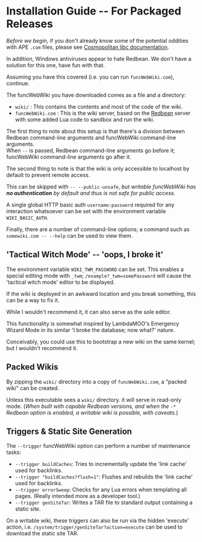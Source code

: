 # Installation Guide -- For Packaged Releases

_Before we begin,_ if you don't already know some of the potential oddities with APE `.com` files, please see [Cosmopolitan libc documentation](https://justine.lol/cosmopolitan/).

In addition, Windows antiviruses appear to hate Redbean. We don't have a solution for this one, have fun with that.

Assuming you have this covered (i.e. you can run `funcWebWiki.com`), continue.

The funcWebWiki you have downloaded comes as a file and a directory:

* `wiki/` : This contains the contents and most of the code of the wiki.
* `funcWebWiki.com` : This is the wiki server, based on the [Redbean](https://redbean.dev) server with some added Lua code to sandbox and run the wiki.

The first thing to note about this setup is that there's a division between Redbean command-line arguments and funcWebWiki command-line arguments. \
When `--` is passed, Redbean command-line arguments go before it; funcWebWiki command-line arguments go after it.

The second thing to note is that the wiki is only accessible to localhost by default to prevent remote access.

This can be skipped with `-- --public-unsafe`, _but writable funcWebWiki has **no authentication** by default and thus is not safe for public access._

A single global HTTP basic auth `username:password` required for any interaction whatsoever can be set with the environment variable `WIKI_BASIC_AUTH`.

Finally, there are a number of command-line options; a command such as `somewiki.com -- --help` can be used to view them.

## 'Tactical Witch Mode' -- 'oops, I broke it'

The environment variable `WIKI_TWM_PASSWORD` can be set. This enables a special editing mode with `_twm`; `/example?_twm=somePassword` will cause the 'tactical witch mode' editor to be displayed.

If the wiki is deployed in an awkward location and you break something, this can be a way to fix it.

While I wouldn't recommend it, it can also serve as the sole editor.

This functionality is somewhat inspired by LambdaMOO's Emergency Wizard Mode in its similar 'I broke the database; now what?' nature.

Conceivably, you could use this to bootstrap a new wiki on the same kernel; but I wouldn't recommend it.

## Packed Wikis

By zipping the `wiki/` directory into a copy of `funcWebWiki.com`, a "packed wiki" can be created.

Unless this executable sees a `wiki/` directory. it will serve in read-only mode. (_When built with capable Redbean versions, and when the `-*` Redbean option is enabled, a writable wiki is possible, with caveats._)

## Triggers & Static Site Generation

The `--trigger` funcWebWiki option can perform a number of maintenance tasks:

* `--trigger buildCaches`: Tries to incrementally update the 'link cache' used for backlinks.
* `--trigger "buildCaches?flush=1"`: Flushes and rebuilds the 'link cache' used for backlinks.
* `--trigger errorSweep`: Checks for any Lua errors when templating all pages. (Really intended more as a developer tool.)
* `--trigger genSiteTar`: Writes a TAR file to standard output containing a static site.

On a writable wiki, these triggers can also be run via the hidden 'execute' action, i.e. `/system/trigger/genSiteTar?action=execute` can be used to download the static site TAR.
